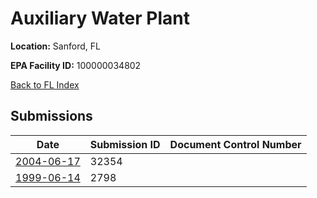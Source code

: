 # Auxiliary Water Plant

**Location:** Sanford, FL

**EPA Facility ID:** 100000034802

[Back to FL Index](../../index.md)

## Submissions

| Date | Submission ID | Document Control Number |
|------|--------------|-------------------------|
| [2004-06-17](submissions/32354.md) | 32354 |  |
| [1999-06-14](submissions/2798.md) | 2798 |  |
